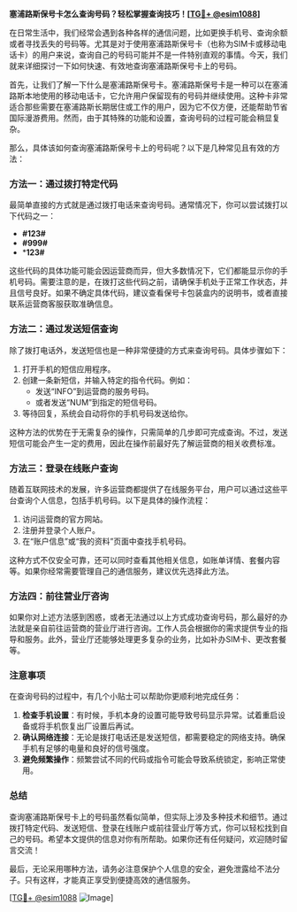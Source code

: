**塞浦路斯保号卡怎么查询号码？轻松掌握查询技巧！[[TG💪+ @esim1088](https://t.me/s/esim1088)]**

在日常生活中，我们经常会遇到各种各样的通信问题，比如更换手机号、查询余额或者寻找丢失的号码等。尤其是对于使用塞浦路斯保号卡（也称为SIM卡或移动电话卡）的用户来说，查询自己的号码可能并不是一件特别直观的事情。今天，我们就来详细探讨一下如何快速、有效地查询塞浦路斯保号卡上的号码。

首先，让我们了解一下什么是塞浦路斯保号卡。塞浦路斯保号卡是一种可以在塞浦路斯本地使用的移动电话卡，它允许用户保留现有的号码并继续使用。这种卡非常适合那些需要在塞浦路斯长期居住或工作的用户，因为它不仅方便，还能帮助节省国际漫游费用。然而，由于其特殊的功能和设置，查询号码的过程可能会稍显复杂。

那么，具体该如何查询塞浦路斯保号卡上的号码呢？以下是几种常见且有效的方法：

### 方法一：通过拨打特定代码

最简单直接的方式就是通过拨打电话来查询号码。通常情况下，你可以尝试拨打以下代码之一：

- **#123#**
- **#999#**
- ***123#**

这些代码的具体功能可能会因运营商而异，但大多数情况下，它们都能显示你的手机号码。需要注意的是，在拨打这些代码之前，请确保手机处于正常工作状态，并且信号良好。如果不确定具体代码，建议查看保号卡包装盒内的说明书，或者直接联系运营商客服获取准确信息。

### 方法二：通过发送短信查询

除了拨打电话外，发送短信也是一种非常便捷的方式来查询号码。具体步骤如下：

1. 打开手机的短信应用程序。
2. 创建一条新短信，并输入特定的指令代码。例如：
   - 发送“INFO”到运营商的服务号码。
   - 或者发送“NUM”到指定的短信号码。
3. 等待回复，系统会自动将你的手机号码发送给你。

这种方法的优势在于无需复杂的操作，只需简单的几步即可完成查询。不过，发送短信可能会产生一定的费用，因此在操作前最好先了解运营商的相关收费标准。

### 方法三：登录在线账户查询

随着互联网技术的发展，许多运营商都提供了在线服务平台，用户可以通过这些平台查询个人信息，包括手机号码。以下是具体的操作流程：

1. 访问运营商的官方网站。
2. 注册并登录个人账户。
3. 在“账户信息”或“我的资料”页面中查找手机号码。

这种方式不仅安全可靠，还可以同时查看其他相关信息，如账单详情、套餐内容等。如果你经常需要管理自己的通信服务，建议优先选择此方法。

### 方法四：前往营业厅咨询

如果你对上述方法感到困惑，或者无法通过以上方式成功查询号码，那么最好的办法就是亲自前往运营商的营业厅进行咨询。工作人员会根据你的需求提供专业的指导和服务。此外，营业厅还能够处理更多复杂的业务，比如补办SIM卡、更改套餐等。

### 注意事项

在查询号码的过程中，有几个小贴士可以帮助你更顺利地完成任务：

1. **检查手机设置**：有时候，手机本身的设置可能导致号码显示异常。试着重启设备或将手机恢复出厂设置后再试。
2. **确认网络连接**：无论是拨打电话还是发送短信，都需要稳定的网络支持。确保手机有足够的电量和良好的信号强度。
3. **避免频繁操作**：频繁尝试不同的代码或指令可能会导致系统锁定，影响正常使用。

### 总结

查询塞浦路斯保号卡上的号码虽然看似简单，但实际上涉及多种技术和细节。通过拨打特定代码、发送短信、登录在线账户或前往营业厅等方式，你可以轻松找到自己的号码。希望本文提供的信息对你有所帮助。如果你还有任何疑问，欢迎随时留言交流！

最后，无论采用哪种方法，请务必注意保护个人信息的安全，避免泄露给不法分子。只有这样，才能真正享受到便捷高效的通信服务。

[[TG💪+ @esim1088](https://t.me/s/esim1088) ![Image](https://i.postimg.cc/4NQfJmqS/Snipaste-2025-05-13-00-14-12.png)]